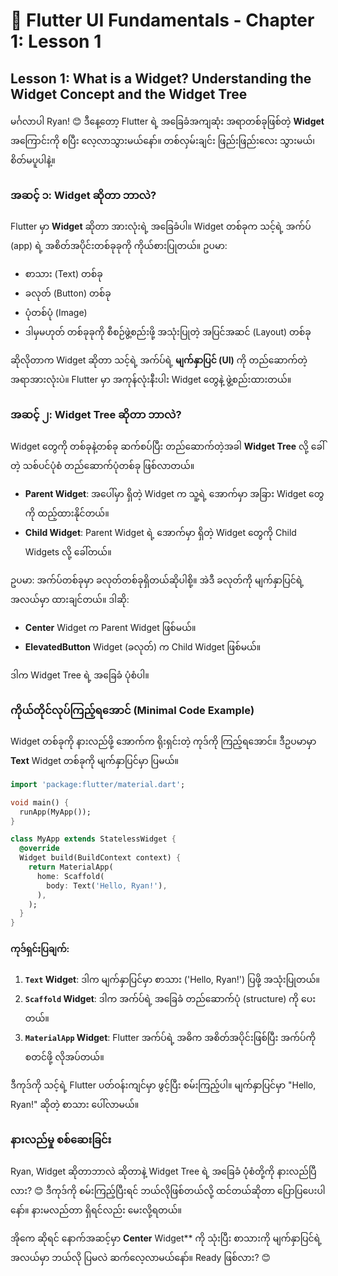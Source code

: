 # 📅 Flutter UI Fundamentals - Chapter 1: Lesson 1

## Lesson 1: What is a Widget? Understanding the Widget Concept and the Widget Tree

မင်္ဂလာပါ Ryan! 😊 ဒီနေ့တော့ Flutter ရဲ့ အခြေခံအကျဆုံး အရာတစ်ခုဖြစ်တဲ့ **Widget** အကြောင်းကို စပြီး လေ့လာသွားမယ်နော်။ တစ်လှမ်းချင်း ဖြည်းဖြည်းလေး သွားမယ်၊ စိတ်မပူပါနဲ့။

### အဆင့် ၁: Widget ဆိုတာ ဘာလဲ?
Flutter မှာ **Widget** ဆိုတာ အားလုံးရဲ့ အခြေခံပါ။ Widget တစ်ခုက သင့်ရဲ့ အက်ပ် (app) ရဲ့ အစိတ်အပိုင်းတစ်ခုခုကို ကိုယ်စားပြုတယ်။ ဥပမာ:
- စာသား (Text) တစ်ခု
- ခလုတ် (Button) တစ်ခု
- ပုံတစ်ပုံ (Image)
- ဒါမှမဟုတ် တစ်ခုခုကို စီစဉ်ဖွဲ့စည်းဖို့ အသုံးပြုတဲ့ အပြင်အဆင် (Layout) တစ်ခု

ဆိုလိုတာက Widget ဆိုတာ သင့်ရဲ့ အက်ပ်ရဲ့ **မျက်နှာပြင် (UI)** ကို တည်ဆောက်တဲ့ အရာအားလုံးပဲ။ Flutter မှာ အကုန်လုံးနီးပါး Widget တွေနဲ့ ဖွဲ့စည်းထားတယ်။

### အဆင့် ၂: Widget Tree ဆိုတာ ဘာလဲ?
Widget တွေကို တစ်ခုနဲ့တစ်ခု ဆက်စပ်ပြီး တည်ဆောက်တဲ့အခါ **Widget Tree** လို့ ခေါ်တဲ့ သစ်ပင်ပုံစံ တည်ဆောက်ပုံတစ်ခု ဖြစ်လာတယ်။

- **Parent Widget**: အပေါ်မှာ ရှိတဲ့ Widget က သူ့ရဲ့ အောက်မှာ အခြား Widget တွေကို ထည့်ထားနိုင်တယ်။
- **Child Widget**: Parent Widget ရဲ့ အောက်မှာ ရှိတဲ့ Widget တွေကို Child Widgets လို့ ခေါ်တယ်။

ဥပမာ: အက်ပ်တစ်ခုမှာ ခလုတ်တစ်ခုရှိတယ်ဆိုပါစို့။ အဲဒီ ခလုတ်ကို မျက်နှာပြင်ရဲ့ အလယ်မှာ ထားချင်တယ်။ ဒါဆို:
- **Center** Widget က Parent Widget ဖြစ်မယ်။
- **ElevatedButton** Widget (ခလုတ်) က Child Widget ဖြစ်မယ်။

ဒါက Widget Tree ရဲ့ အခြေခံ ပုံစံပါ။

### ကိုယ်တိုင်လုပ်ကြည့်ရအောင် (Minimal Code Example)
Widget တစ်ခုကို နားလည်ဖို့ အောက်က ရိုးရှင်းတဲ့ ကုဒ်ကို ကြည့်ရအောင်။ ဒီဥပမာမှာ **Text** Widget တစ်ခုကို မျက်နှာပြင်မှာ ပြမယ်။

```dart
import 'package:flutter/material.dart';

void main() {
  runApp(MyApp());
}

class MyApp extends StatelessWidget {
  @override
  Widget build(BuildContext context) {
    return MaterialApp(
      home: Scaffold(
        body: Text('Hello, Ryan!'),
      ),
    );
  }
}
```

#### ကုဒ်ရှင်းပြချက်:
1. **`Text` Widget**: ဒါက မျက်နှာပြင်မှာ စာသား ('Hello, Ryan!') ပြဖို့ အသုံးပြုတယ်။
2. **`Scaffold` Widget**: ဒါက အက်ပ်ရဲ့ အခြေခံ တည်ဆောက်ပုံ (structure) ကို ပေးတယ်။
3. **`MaterialApp` Widget**: Flutter အက်ပ်ရဲ့ အဓိက အစိတ်အပိုင်းဖြစ်ပြီး အက်ပ်ကို စတင်ဖို့ လိုအပ်တယ်။

ဒီကုဒ်ကို သင့်ရဲ့ Flutter ပတ်ဝန်းကျင်မှာ ဖွင့်ပြီး စမ်းကြည့်ပါ။ မျက်နှာပြင်မှာ "Hello, Ryan!" ဆိုတဲ့ စာသား ပေါ်လာမယ်။

### နားလည်မှု စစ်ဆေးခြင်း
Ryan, Widget ဆိုတာဘာလဲ ဆိုတာနဲ့ Widget Tree ရဲ့ အခြေခံ ပုံံစံတို့ကို နားလည်ပြီလား? 😊 ဒီကုဒ်ကို စမ်းကြည့်ပြီးရင် ဘယ်လိုဖြစ်တယ်လို့ ထင်တယ်ဆိုတာ ပြောပြပေးပါနော်။ နားမလည်တာ ရှိရင်လည်း မေးလို့ရတယ်။

အိုကေ ဆိုရင် နောက်အဆင့်မှာ **Center** Widget** ကို သုံးပြီး စာသားကို မျက်နှာပြင်ရဲ့ အလယ်မှာ ဘယ်လို ပြမလဲ ဆက်လေ့လာမယ်နော်။ Ready ဖြစ်လား? 😊
